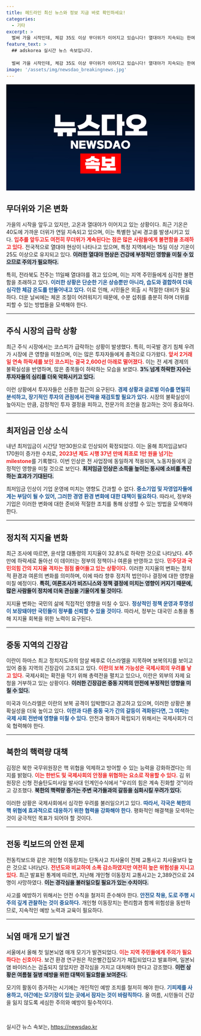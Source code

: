 ```yaml
---
title: 헤드라인 최신 뉴스와 정보 지금 바로 확인하세요!
categories:
  - 기타
excerpt: >
  벌써 가을 시작인데, 체감 35도 이상 무더위가 이어지고 있습니다! 열대야가 지속되는 한여름 같은 날씨 속, 서울과 대구 등지는 연속적인 열기 속에 시민들이 지치고 있습니다. 지금 당장 클릭하여 더위의 진실을 확인하세요!
feature_text: >
  ## adskorea 실시간 뉴스 속보입니다.

  벌써 가을 시작인데, 체감 35도 이상 무더위가 이어지고 있습니다! 열대야가 지속되는 한여름 같은 날씨 속, 서울과 대구 등지는 연속적인 열기 속에 시민들이 지치고 있습니다. 지금 당장 클릭하여 더위의 진실을 확인하세요!
image: '/assets/img/newsdao_breakingnews.jpg'
---
```


<p><img src="/assets/img/newsdao_breakingnews.jpg" alt="adskorea 속보" /></p>

<h2 data-ke-size="size26">무더위와 기온 변화</h2>

<p data-ke-size="size16">가을의 시작을 앞두고 있지만, 고온과 열대야가 이어지고 있는 상황이다. 최근 기온은 40도에 가까운 더위가 연일 지속되고 있으며, 이는 특별한 날씨 경고를 발생시키고 있다. <b><span style="color: #ee2323;">입추를 앞두고도 여전히 무더위가 계속된다는 점은 많은 사람들에게 불편함을 초래하고 있다.</span></b> 전국적으로 열대야 현상이 나타나고 있으며, 특정 지역에서는 15일 이상 기온이 25도 이상으로 유지되고 있다. <b><span style="background-color: #21538527;">이러한 열대야 현상은 건강에 부정적인 영향을 미칠 수 있으므로 주의가 필요하다.</span></b></p>

<p data-ke-size="size16">특히, 전라북도 전주는 11일째 열대야를 겪고 있으며, 이는 지역 주민들에게 심각한 불편함을 초래하고 있다. <b><span style="color: #1a5490;">이러한 상황은 단순한 기온 상승뿐만 아니라, 습도와 결합하여 더욱 심각한 체감 온도를 만들어내고 있다.</span></b> 이로 인해, 시민들은 외출 시 적절한 대비가 필요하다. 더운 날씨에는 체온 조절이 어려워지기 때문에, 수분 섭취를 충분히 하며 더위를 피할 수 있는 방법들을 모색해야 한다.</p>

<hr>

<h2 data-ke-size="size26">주식 시장의 급락 상황</h2>

<p data-ke-size="size16">최근 주식 시장에서는 코스피가 급락하는 상황이 발생했다. 특히, 미국발 경기 침체 우려가 시장에 큰 영향을 미쳤으며, 이는 많은 투자자들에게 충격으로 다가왔다. <b><span style="color: #ee2323;">앞서 2거래일 연속 하락세를 보인 코스피는 결국 2,600선 아래로 떨어졌다.</span></b> 이는 전 세계 경제의 불확실성을 반영하며, 많은 종목들이 하락하는 모습을 보였다. <b><span style="background-color: #21538527;">3% 넘게 하락한 지수는 투자자들의 심리를 더욱 악화시키고 있다.</span></b></p>

<p data-ke-size="size16">이런 상황에서 투자자들은 신중한 접근이 요구된다. <b><span style="color: #1a5490;">경제 상황과 글로벌 이슈를 면밀히 분석하고, 장기적인 투자의 관점에서 전략을 재검토할 필요가 있다.</span></b> 시장의 불확실성이 높아지는 만큼, 감정적인 투자 결정을 피하고, 전문가의 조언을 참고하는 것이 중요하다.</p>

<hr>

<h2 data-ke-size="size26">최저임금 인상 소식</h2>

<p data-ke-size="size16">내년 최저임금이 시간당 1만30원으로 인상되어 확정되었다. 이는 올해 최저임금보다 170원이 증가한 수치로, <b><span style="color: #ee2323;">2023년 제도 시행 37년 만에 최초로 1만 원을 넘기는 milestone</span></b>를 기록했다. 이번 인상은 전 사업장에 동일하게 적용되며, 노동자들에게 긍정적인 영향을 미칠 것으로 보인다. <b><span style="background-color: #21538527;">최저임금 인상은 소득을 높이는 동시에 소비를 촉진하는 효과가 기대된다.</span></b></p>

<p data-ke-size="size16">최저임금 인상이 기업 운영에 미치는 영향도 간과할 수 없다. <b><span style="color: #1a5490;">중소기업 및 자영업자들에게는 부담이 될 수 있어, 그러한 경영 환경 변화에 대한 대책이 필요하다.</span></b> 따라서, 정부와 기업은 이러한 변화에 대한 준비와 적절한 조치를 통해 상생할 수 있는 방법을 모색해야 한다.</p>

<hr>

<h2 data-ke-size="size26">정치적 지지율 변화</h2>

<p data-ke-size="size16">최근 조사에 따르면, 윤석열 대통령의 지지율이 32.8%로 하락한 것으로 나타났다. 4주 만에 하락세로 돌아선 이 데이터는 정부의 정책이나 여론을 반영하고 있다. <b><span style="color: #ee2323;">민주당과 국민의힘 간의 지지율 격차는 점점 줄어들고 있는 상황이다.</span></b> 이러한 지지율의 변화는 정치적 환경과 여론의 변화를 의미하며, 이에 따라 향후 정치적 법안이나 결정에 대한 영향을 미칠 예정이다. <b><span style="background-color: #21538527;">특히, 여론조사가 비즈니스와 정책 결정에 미치는 영향이 커지기 때문에, 많은 사람들이 정치에 더욱 관심을 기울이게 될 것이다.</span></b></p>

<p data-ke-size="size16">지지율 변화는 국민의 삶에 직접적인 영향을 미칠 수 있다. <b><span style="color: #1a5490;">정상적인 정책 운영과 투명성이 보장돼야만 국민들이 정부를 신뢰할 수 있을 것이다.</span></b> 따라서, 정부는 대국민 소통을 통해 지지율 회복을 위한 노력이 요구된다.</p>

<hr>

<h2 data-ke-size="size26">중동 지역의 긴장감</h2>

<p data-ke-size="size16">이란이 하마스 최고 정치지도자의 암살 배후로 이스라엘을 지목하며 보복의지를 보이고 있어 중동 지역의 긴장감이 고조되고 있다. <b><span style="color: #ee2323;">이란의 보복 가능성은 국제사회의 우려를 낳고 있다.</span></b> 국제사회는 확전을 막기 위해 총력전을 펼치고 있으나, 이란은 외부의 자제 요청을 거부하고 있는 상황이다. <b><span style="background-color: #21538527;">이러한 긴장감은 중동 지역의 안전에 부정적인 영향을 미칠 수 있다.</span></b></p>

<p data-ke-size="size16">미국과 이스라엘은 이란의 보복 공격이 임박했다고 경고하고 있으며, 이러한 상황은 불확실성을 더욱 높이고 있다. <b><span style="color: #1a5490;">이란과 다른 중동 국가 간의 갈등이 격화된다면, 그 여파는 국제 사회 전반에 영향을 미칠 수 있다.</span></b> 안전과 평화가 확립되기 위해서는 국제사회가 더욱 협력해야 한다.</p>

<hr>

<h2 data-ke-size="size26">북한의 핵력량 대책</h2>

<p data-ke-size="size16">김정은 북한 국무위원장은 핵 위협을 억제하고 방어할 수 있는 능력을 강화하겠다는 의지를 밝혔다. <b><span style="color: #ee2323;">이는 한반도 및 국제사회의 안정을 위협하는 요소로 작용할 수 있다.</span></b> 김 위원장은 신형 전술탄도미사일 발사대 인계인수식에서 "우리의 힘은 계속 진화할 것"이라고 강조했다. <b><span style="background-color: #21538527;">북한의 핵력량 증가는 주변 국가들과의 갈등을 심화시킬 우려가 있다.</span></b></p>

<p data-ke-size="size16">이러한 상황은 국제사회에서 심각한 우려를 불러일으키고 있다. <b><span style="color: #1a5490;">따라서, 각국은 북한의 핵 위협에 효과적으로 대응하기 위한 협력을 강화해야 한다.</span></b> 평화적인 해결책을 모색하는 것이 궁극적인 목표가 되어야 할 것이다.</p>

<hr>

<h2 data-ke-size="size26">전동 킥보드의 안전 문제</h2>

<p data-ke-size="size16">전동킥보드와 같은 개인형 이동장치는 단독사고 치사율이 전체 교통사고 치사율보다 높은 것으로 나타났다. <b><span style="color: #ee2323;">전년도와 비교하여 소폭 감소하였지만 여전히 높은 위험성을 지니고 있다.</span></b> 최근 발표된 통계에 따르면, 지난해 개인형 이동장치 교통사고는 2,389건으로 24명이 사망하였다. <b><span style="background-color: #21538527;">이는 경각심을 불러일으킬 필요가 있는 수치이다.</span></b></p>

<p data-ke-size="size16">사고를 예방하기 위해서는 안전 수칙을 철저히 준수해야 한다. <b><span style="color: #1a5490;">안전모 착용, 도로 주행 시 주의 깊게 관찰하는 것이 중요하다.</span></b> 개인형 이동장치는 편리함과 함께 위험성을 동반하므로, 지속적인 예방 노력과 교육이 필요하다.</p>

<hr>

<h2 data-ke-size="size26">뇌염 매개 모기 발견</h2>

<p data-ke-size="size16">서울에서 올해 첫 일본뇌염 매개 모기가 발견되었다. <b><span style="color: #ee2323;">이는 지역 주민들에게 주의가 필요하다는 신호이다.</span></b> 보건 환경 연구원은 작은빨간집모기가 채집되었다고 발표하며, 일본뇌염 바이러스는 검출되지 않았지만 경각심을 가지고 대처해야 한다고 강조했다. <b><span style="background-color: #21538527;">이런 상황은 여름철 질병 예방을 위한 대책이 필요함을 보여준다.</span></b></p>

<p data-ke-size="size16">모기의 활동이 증가하는 시기에는 개인적인 예방 조치를 철저히 해야 한다. <b><span style="color: #1a5490;">기피제를 사용하고, 야간에는 모기장이 있는 곳에서 잠자는 것이 바람직하다.</span></b> 올 여름, 시민들이 건강을 잃지 않도록 세심한 주의와 예방이 필수적이다.</p>

<p data-ke-size="size16">&nbsp;</p>
실시간 뉴스 속보는, <a href="https://newsdao.kr" rel="dofollow">https://newsdao.kr</a>


